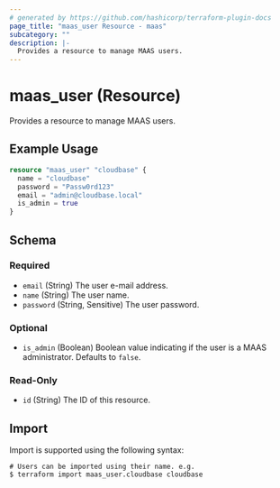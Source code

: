 ```yaml
---
# generated by https://github.com/hashicorp/terraform-plugin-docs
page_title: "maas_user Resource - maas"
subcategory: ""
description: |-
  Provides a resource to manage MAAS users.
---
```


# maas_user (Resource)

Provides a resource to manage MAAS users.

## Example Usage

```terraform
resource "maas_user" "cloudbase" {
  name = "cloudbase"
  password = "Passw0rd123"
  email = "admin@cloudbase.local"
  is_admin = true
}
```

<!-- schema generated by tfplugindocs -->
## Schema

### Required

- `email` (String) The user e-mail address.
- `name` (String) The user name.
- `password` (String, Sensitive) The user password.

### Optional

- `is_admin` (Boolean) Boolean value indicating if the user is a MAAS administrator. Defaults to `false`.

### Read-Only

- `id` (String) The ID of this resource.

## Import

Import is supported using the following syntax:

```shell
# Users can be imported using their name. e.g.
$ terraform import maas_user.cloudbase cloudbase
```
